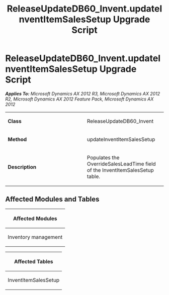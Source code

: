 ﻿---
title: ReleaseUpdateDB60_Invent.updateInventItemSalesSetup Upgrade Script
TOCTitle: ReleaseUpdateDB60_Invent.updateInventItemSalesSetup Upgrade Script
ms:assetid: 28c07242-a051-e21e-43d9-2d031ede50e7
ms:mtpsurl: https://msdn.microsoft.com/en-us/library/JJ735877(v=AX.60)
ms:contentKeyID: 49707295
ms.date: 05/18/2015
mtps_version: v=AX.60
---

# ReleaseUpdateDB60\_Invent.updateInventItemSalesSetup Upgrade Script 


_**Applies To:** Microsoft Dynamics AX 2012 R3, Microsoft Dynamics AX 2012 R2, Microsoft Dynamics AX 2012 Feature Pack, Microsoft Dynamics AX 2012_

<table>
<colgroup>
<col style="width: 50%" />
<col style="width: 50%" />
</colgroup>
<tbody>
<tr class="odd">
<td><p><strong>Class</strong></p></td>
<td><p>ReleaseUpdateDB60_Invent</p></td>
</tr>
<tr class="even">
<td><p><strong>Method</strong></p></td>
<td><p>updateInventItemSalesSetup</p></td>
</tr>
<tr class="odd">
<td><p><strong>Description</strong></p></td>
<td><p>Populates the OverrideSalesLeadTime field of the InventItemSalesSetup table.</p></td>
</tr>
</tbody>
</table>


## Affected Modules and Tables

<table>
<colgroup>
<col style="width: 100%" />
</colgroup>
<thead>
<tr class="header">
<th><p>Affected Modules</p></th>
</tr>
</thead>
<tbody>
<tr class="odd">
<td><p>Inventory management</p></td>
</tr>
</tbody>
</table>


<table>
<colgroup>
<col style="width: 100%" />
</colgroup>
<thead>
<tr class="header">
<th><p>Affected Tables</p></th>
</tr>
</thead>
<tbody>
<tr class="odd">
<td><p>InventItemSalesSetup</p></td>
</tr>
</tbody>
</table>

  


